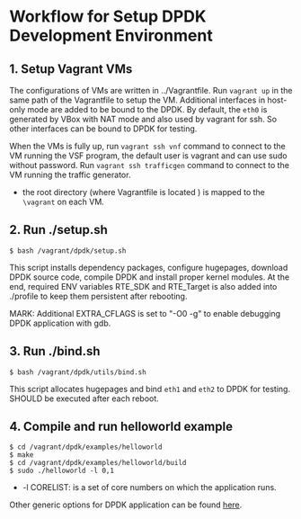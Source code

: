 # Workflow for Setup DPDK Development Environment #

## 1. Setup Vagrant VMs ##

The configurations of VMs are written in ../Vagrantfile. Run `vagrant up` in the same path of the Vagrantfile to setup
the VM. Additional interfaces in host-only mode are added to be bound to the DPDK. By default, the `eth0` is generated
by VBox with NAT mode and also used by vagrant for ssh. So other interfaces can be bound to DPDK for testing.

When the VMs is fully up, run `vagrant ssh vnf` command to connect to the VM running the VSF program, the default user
is vagrant and can use sudo without password. Run `vagrant ssh trafficgen` command to connect to the VM running the
traffic generator.

- the root directory (where Vagrantfile is located ) is mapped to the `\vagrant` on each VM.

## 2. Run ./setup.sh ##

```
$ bash /vagrant/dpdk/setup.sh
```

This script installs dependency packages, configure hugepages, download DPDK source code, compile DPDK and install
proper kernel modules.  At the end, required ENV variables RTE_SDK and RTE_Target is also added into ./profile to keep
them persistent after rebooting.

MARK: Additional EXTRA_CFLAGS is set to "-O0 -g" to enable debugging DPDK application with gdb.

## 3. Run ./bind.sh ##

```
$ bash /vagrant/dpdk/utils/bind.sh
```

This script allocates hugepages and bind `eth1` and `eth2` to DPDK for testing. SHOULD be executed after each reboot.

## 4. Compile and run helloworld example ##

```
$ cd /vagrant/dpdk/examples/helloworld
$ make
$ cd /vagrant/dpdk/examples/helloworld/build
$ sudo ./helloworld -l 0,1
```

* -l CORELIST: is a set of core numbers on which the application runs.


Other generic options for DPDK application can be found [here](http://dpdk.org/doc/guides/linux_gsg/build_sample_apps.html#running-a-sample-application).
